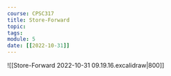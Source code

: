 ```yaml
---
course: CPSC317
title: Store-Forward
topic:
tags:
module: 5
date: [[2022-10-31]]
---
```



![[Store-Forward 2022-10-31 09.19.16.excalidraw|800]]